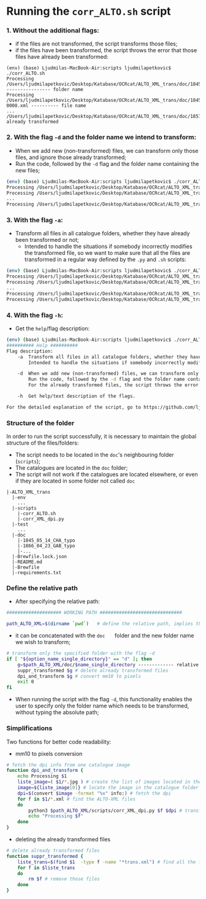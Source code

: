 # Running the `corr_ALTO.sh` script

### 1. Without the additional flags:  

* if the files are not transformed, the script transforms those files;
* if the files have been transformed, the script throws the error that those files have already been transformed:

```
(env) (base) Ljudmilas-MacBook-Air:scripts ljudmilapetkovic$ ./corr_ALTO.sh
Processing /Users/ljudmilapetkovic/Desktop/Katabase/OCRcat/ALTO_XML_trans/doc/1845_05_14_CHA_typo ---------------- folder name
Processing /Users/ljudmilapetkovic/Desktop/Katabase/OCRcat/ALTO_XML_trans/doc/1845_05_14_CHA_typo/1845_05_14_CHA-0008.xml ---------- file name
...
/Users/ljudmilapetkovic/Desktop/Katabase/OCRcat/ALTO_XML_trans/doc/1857_02_05_JA1_bpt6k9677856h_typo already transformed
```



### 2. With the flag `-d` and the folder name we intend to transform:

* When we add new (non-transformed) files, we can transform only those files, and ignore those already transformed;
* Run the code, followed by the `-d` flag and the folder name containing the new files;

```bash
(env) (base) Ljudmilas-MacBook-Air:scripts ljudmilapetkovic$ ./corr_ALTO.sh -d 1845_05_14_CHA_typo
Processing /Users/ljudmilapetkovic/Desktop/Katabase/OCRcat/ALTO_XML_trans/doc/1845_05_14_CHA_typo
Processing /Users/ljudmilapetkovic/Desktop/Katabase/OCRcat/ALTO_XML_trans/doc/1845_05_14_CHA_typo/1845_05_14_CHA-0008.xml
...
Processing /Users/ljudmilapetkovic/Desktop/Katabase/OCRcat/ALTO_XML_trans/doc/1845_05_14_CHA_typo/1845_05_14_CHA-0024.xml
```



### 3. With the flag `-a`:

* Transform all files in all catalogue folders, whether they have already been transformed or not;
  * Intended to handle the situations if somebody incorrectly modifies the transformed file, so we want to make sure that all the files are transformed in a regular way defined by the `.py` and `.sh` scripts:

```bash
(env) (base) Ljudmilas-MacBook-Air:scripts ljudmilapetkovic$ ./corr_ALTO.sh -a
Processing /Users/ljudmilapetkovic/Desktop/Katabase/OCRcat/ALTO_XML_trans/doc/1845_05_14_CHA_typo ------------ the first folder
Processing /Users/ljudmilapetkovic/Desktop/Katabase/OCRcat/ALTO_XML_trans/doc/1845_05_14_CHA_typo/1845_05_14_CHA-0008.xml
...
Processing /Users/ljudmilapetkovic/Desktop/Katabase/OCRcat/ALTO_XML_trans/doc/Manuel_synonymie_typo -------------- the last folder
Processing /Users/ljudmilapetkovic/Desktop/Katabase/OCRcat/ALTO_XML_trans/doc/Manuel_synonymie_typo/Manuel_de_Synonymie_Latine-0001.xml
```



### 4. With the flag `-h`:

* Get the `help`/flag description:

```bash
(env) (base) Ljudmilas-MacBook-Air:scripts ljudmilapetkovic$ ./corr_ALTO.sh -h
########## Help ##########
Flag description:
	-a 	Transform all files in all catalogue folders, whether they have already been transformed or not;
		Intended to handle the situations if somebody incorrectly modifies the transformed file, so we want to make sure that all the files are transformed in a regular way defined by the .py and .sh scripts:

	-d 	When we add new (non-transformed) files, we can transform only those files, and ignore those already transformed;
		Run the code, followed by the -d flag and the folder name containing those files;
		For the already transformed files, the script throws the error that these files have already been transformed.

	-h 	Get help/text description of the flags.

For the detailed explanation of the script, go to https://github.com/ljpetkovic/OCR-cat/tree/master/ALTO_XML_trans.
```



### Structure of the folder 

In order to run the script successfully, it is necessary to maintain the global structure of the files/folders:

* The script needs to be located in the `doc`'s neighbouring folder (`scripts`);
* The catalogues are located in the `doc` folder;
* The script will not work if the catalogues are located elsewhere, or even if they are located in some folder not called `doc`

```
|-ALTO_XML_trans
  |-env
  	...
  |-scripts
  	|-corr_ALTO.sh 
  	|-corr_XML_dpi.py
  |-test
  	...
  |-doc 				
  	|-1845_05_14_CHA_typo
  	|-1866_04_23_GAB_typo
  	|-...
  |-Brewfile.lock.json
  |-README.md
  |-Brewfile
  |-requirements.txt
```



### Define the relative path

* After specifying the relative path:

```bash
#################### WORKING PATH ##############################

path_ALTO_XML=$(dirname `pwd`)   # define the relative path, implies that the script is in it
```

*  it can be concatenated with the `doc   ` folder and the new folder name we wish to transform;

```bash
# transform only the specified folder with the flag -d
if [ "${option_name_single_directory}" == "d" ]; then
	g=$path_ALTO_XML/doc/$name_single_directory ------------- relative path + /doc folder + new folder name
	suppr_transformed $g # delete already transformed files
	dpi_and_transform $g # convert mm10 to pixels
	exit 0
fi
```

* When running the script with the flag `-d`, this functionality enables the user to specify only the folder name which needs to be transformed, without typing the absolute path;



### Simplifications 

Two functions for better code readability:

* mm10 to pixels conversion

```bash
# fetch the dpi info from one catalogue image
function dpi_and_transform {
	echo Processing $1
	liste_image=( $1/*.jpg ) # create the list of images located in the catalogue folder
	image=${liste_image[0]} # locate the image in the catalogue folder
	dpi=$(convert $image -format "%x" info:) # fetch the dpi 
	for f in $1/*.xml # find the ALTO-XML files
	do 
		python3 $path_ALTO_XML/scripts/corr_XML_dpi.py $f $dpi # transform those files with respect to their resolution
		echo "Processing $f" 
	done	
}
```



* deleting the already transformed files

```bash
# delete already transformed files 
function suppr_transformed {
	liste_trans=$(find $1  -type f -name "*trans.xml") # find all the files ending with 'trans.xml'
	for f in $liste_trans
	do
		rm $f # remove those files
	done
}
```

